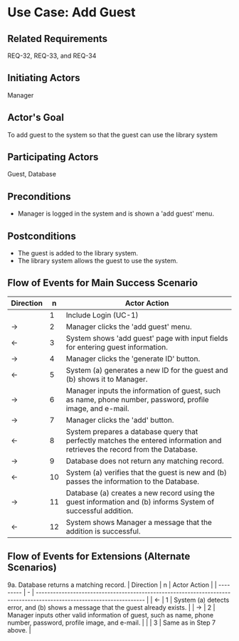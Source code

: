 # Use Case: Add Guest

## **Related Requirements**

REQ-32, REQ-33, and REQ-34

## **Initiating Actors**

Manager

## **Actor's Goal**

To add guest to the system so that the guest can use the library system

## **Participating Actors**

Guest, Database

## **Preconditions**

- Manager is logged in the system and is shown a 'add guest' menu.

## **Postconditions**

- The guest is added to the library system.
- The library system allows the guest to use the system.

## Flow of Events for Main Success Scenario
| Direction | n | Actor Action                                                                                                         |
| --------- | - | -------------------------------------------------------------------------------------------------------------------- |
|           | 1 | Include Login (UC-1) |
| →         | 2 | Manager clicks the 'add guest' menu. |
| ←         | 3 | System shows 'add guest' page with input fields for entering guest information. |
| →         | 4 | Manager clicks the 'generate ID' button. |
| ←         | 5 | System (a) generates a new ID for the guest and (b) shows it to Manager. |
| →         | 6 | Manager inputs the information of guest, such as name, phone number, password, profile image, and e-mail. |
| →         | 7 | Manager clicks the 'add' button. |
| ←         | 8 | System prepares a database query that perfectly matches the entered information and retrieves the record from the Database. |
| →         | 9 | Database does not return any matching record. |
| ←         | 10 | System (a) verifies that the guest is new and (b) passes the information to the Database. |
| →         | 11 | Database (a) creates a new record using the guest information and (b) informs System of successful addition. |
| ←         | 12 | System shows Manager a message that the addition is successful. |


## Flow of Events for Extensions (Alternate Scenarios)
9a. Database returns a matching record.
| Direction | n | Actor Action                                                                                                         |
| --------- | - | -------------------------------------------------------------------------------------------------------------------- |
| ←         | 1 | System (a) detects error, and (b) shows a message that the guest already exists. |
| →         | 2 | Manager inputs other valid information of guest, such as name, phone number, password, profile image, and e-mail. |
|           | 3 | Same as in Step 7 above. |
